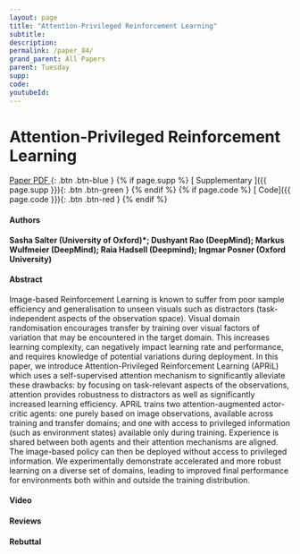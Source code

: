 ```yaml
---
layout: page
title: "Attention-Privileged Reinforcement Learning"
subtitle: 
description:
permalink: /paper_84/
grand_parent: All Papers
parent: Tuesday
supp: 
code: 
youtubeId: 
---
```


# Attention-Privileged Reinforcement Learning

[<i class="fa fa-file-text-o" aria-hidden="true"></i> Paper PDF ](https://drive.google.com/file/d/13P_hvsDw4bUN-re2upKc4RpT1f9y2Bb5/view){: .btn .btn-blue } {% if page.supp %} [<i class="fa fa-file-text-o" aria-hidden="true"></i> Supplementary ]({{ page.supp }}){: .btn .btn-green } {% endif %} {% if page.code %} [<i class="fa fa-github" aria-hidden="true"></i> Code]({{ page.code }}){: .btn .btn-red }
{% endif %}

#### Authors
**Sasha Salter (University of Oxford)*; Dushyant Rao (DeepMind); Markus Wulfmeier (DeepMind); Raia Hadsell (Deepmind); Ingmar Posner (Oxford University)**

#### Abstract
Image-based Reinforcement Learning is known to suffer from poor sample efficiency and generalisation to unseen visuals such as distractors (task-independent aspects of the observation space). Visual domain randomisation encourages transfer by training over visual factors of variation that may be encountered in the target domain. This increases learning complexity, can negatively impact learning rate and performance, and requires knowledge of potential variations during deployment. In this paper, we introduce Attention-Privileged Reinforcement Learning (APRiL) which uses a self-supervised attention mechanism to significantly alleviate these drawbacks: by focusing on task-relevant aspects of the observations, attention provides robustness to distractors as well as significantly increased learning efficiency. APRiL trains two attention-augmented actor-critic agents: one purely based on image observations, available across training and transfer domains; and one with access to privileged information (such as environment states) available only during training. Experience is shared between both agents and their attention mechanisms are aligned. The image-based policy can then be deployed without access to privileged information. We experimentally demonstrate accelerated and more robust learning on a diverse set of domains, leading to improved final performance for environments both within and outside the training distribution.

#### Video 

#### Reviews

#### Rebuttal
